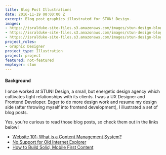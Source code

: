 ```yaml
---
title: Blog Post Illustrations
date: 2016-11-19 00:00:00 Z
excerpt: Blog post graphics illustrated for STUN! Design.
images:
- https://isralduke-site-files.s3.amazonaws.com/images/stun-design-blog-illustrations-designed-by-isral-duke-2.jpg
- https://isralduke-site-files.s3.amazonaws.com/images/stun-design-blog-illustrations-designed-by-isral-duke-1.jpg
- https://isralduke-site-files.s3.amazonaws.com/images/stun-design-blog-illustrations-designed-by-isral-duke-3.jpg
project_roles:
- Graphic Designer
project_type: Illustration
project: project
featured: not-featured
employer: stun
---
```


<h4>Background</h4>
<p>I once worked at STUN! Design, a small, but energetic design agency which cultivates tight relationships with its clients. I was a UX Designer and Frontend Developer. Eager to do more design work and resume my design side (after throwing myself into frontend development), I illustrated a set of blog posts.
</p>
<p>Yes, you're curious to read those blog posts, so check them out in the links below!
</p>
<ul>
	<li><a href="http://stundesign.com/blog/website-101-what-is-content-management-system" target="_blank">Website 101: What is a Content Management System?</a></li>
	<li><a href="http://stundesign.com/blog/no-support-old-internet-explorer" target="_blank">No Support for Old Internet Explorer</a></li>
	<li><a href="http://stundesign.com/blog/how-to-build-solid-mobile-first-content" target="_blank">How to Build Solid, Mobile First Content</a></li>
</ul>
